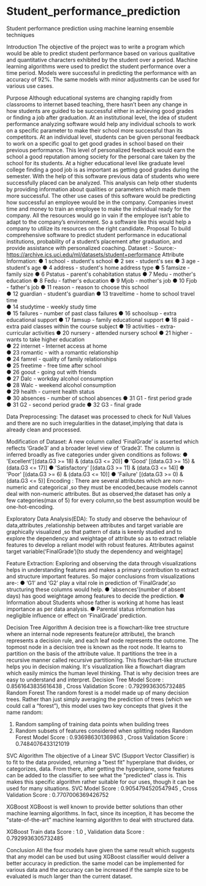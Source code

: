 # Student_performance_prediction
Student performance prediction using machine learning ensemble techniques

Introduction
	 The objective of the project was to write a program which would be able to predict student performance based on various qualitative and quantitative characters exhibited by the student over a period.  Machine learning algorithms were used to predict the student performance over a time period. Models were successful in predicting the performance with an accuracy of 92%. The same models with minor adjustments can be used for various use cases.

Purpose
 	Although educational systems are changing rapidly from classrooms to internet based teaching, there hasn’t been any change in how students are guided to be successful either in achieving good grades or finding a job after graduation. At an institutional level, the idea of student performance analyzing software would help any individual schools to work on a specific parameter to make their school more successful than its competitors. At an individual level, students can be given personal feedback to work on a specific goal to get good grades in school based on their previous performance. This level of personalized feedback would earn the school a good reputation among society for the personal care taken by the school for its students.
	At a higher educational level like graduate level college finding a good job is as important as getting good grades during the semester. With the help of this software previous data of students who were successfully placed can be analyzed. This analysis can help other students by providing information about qualities or parameters which made them more successful. 
	The other use cases of this software would be predicting how successful an employee would be in the company. Companies invest time and money to train an employee to make the individual ready for the company. All the resources would go in vain if the employee isn’t able to adapt to the company’s environment. So a software like this would help a company to utilize its resources on the right candidate.
Proposal
	To build comprehensive software to predict student performance in educational institutions, probability of a student’s placement after graduation, and provide assistance with personalized coaching.
Dataset :-
Source:- https://archive.ics.uci.edu/ml/datasets/student+performance
Attribute Information:
● 1 school - student's school 
● 2 sex - student's sex 
● 3 age - student's age 
● 4 address - student's home address type 
● 5 famsize - family size 
● 6 Pstatus - parent's cohabitation status 
● 7 Medu - mother's education 
● 8 Fedu - father's education 
● 9 Mjob - mother's job 
● 10 Fjob - father's job 
● 11 reason - reason to choose this school  
● 12 guardian - student's guardian 
● 13 traveltime - home to school travel time  
● 14 studytime - weekly study time  
● 15 failures - number of past class failures 
● 16 schoolsup - extra educational support 
● 17 famsup - family educational support 
● 18 paid - extra paid classes within the course subject 
● 19 activities - extra-curricular activities 
● 20 nursery - attended nursery school 
● 21 higher - wants to take higher education  
● 22 internet - Internet access at home  
● 23 romantic - with a romantic relationship  
● 24 famrel - quality of family relationships  
● 25 freetime - free time after school  
● 26 goout - going out with friends  
● 27 Dalc - workday alcohol consumption  
● 28 Walc - weekend alcohol consumption  
● 29 health - current health status  
● 30 absences - number of school absences 
● 31 G1 - first period grade  
● 31 G2 - second period grade
● 32 G3 - final grade  

Data Preprocessing:
 	The dataset was processed to check for  Null Values and there are no such irregularities in the dataset,implying that data is already clean and processed.

Modification of Dataset:
A new column called ‘FinalGrade’ is asserted which reflects ‘Grade3’ and a broader level view of ‘Grade3’.
The column is inferred broadly as five categories under given conditions
as follows:
● 'Excellent'[(data.G3 >= 18) & (data.G3 <= 20)]
● 'Good' [(data.G3 >= 15) & (data.G3 <= 17)]
● 'Satisfactory' [(data.G3 >= 11) & (data.G3 <= 14)]
● 'Poor' [(data.G3 >= 6) & (data.G3 <= 10)]
● 'Failure' [(data.G3 >= 0) & (data.G3 <= 5)]
Encoding :
There are several attributes which are non-numeric and categorical ,so they must be encoded,because models cannot deal with non-numeric attributes. But as observed,the dataset has only a few categories(max of 5) for every column,so the best assumption would be one-hot-encoding.

Exploratory Data Analysis(EDA):
To study and observe the behaviour of data,attributes ,relationship between attributes and target variable are graphically visualized ,so that pattern of data is keenly studied and to explore the dependency and weightage of attribute so as to extract reliable features to develop a reliant model with robust features. Attributes against target variable(‘FinalGrade’)[to study the dependency and weightage]

Feature Extraction:
Exploring and observing the data through visualizations helps in understanding features and makes a primary contribution to extract and structure important features.
So major conclusions from visualizations are-:
● ‘G1’ and ‘G2’ play a vital role in prediction of ‘FinalGrade’,so structuring these columns would help.
● ‘absences’(number of absent days) has good weightage among features to decide the prediction.
● Information about Students whose father is working at home has least importance as per data analysis.
● Parental status information has negligible influence or effect on ‘FinalGrade’ prediction.

Decision Tree Algorithm
A decision tree is a flowchart-like tree structure where an internal node represents feature(or attribute), the branch represents a decision rule, and each leaf node represents the outcome. The topmost node in a decision tree is known as the root node. It learns to partition on the basis of the attribute value. It partitions the tree in a recursive manner called recursive partitioning. This flowchart-like structure helps you in decision making. It's visualization like a flowchart diagram which easily mimics the human level thinking. That is why decision trees are easy to understand and interpret.
Decision Tree Model Score : 0.8561643835616438 , Cross Validation Score : 0.7929936305732485
Random Forest
The random forest is a model made up of many decision trees. Rather than just simply averaging the prediction of trees (which we could call a “forest”), this model uses two key concepts that gives it the name random:
1.	Random sampling of training data points when building trees
2.	Random subsets of features considered when splitting nodes
Random Forest Model Score : 0.936986301369863 , Cross Validation Score : 0.7484076433121019

SVC Algorithm
The objective of a Linear SVC (Support Vector Classifier) is to fit to the data provided, returning a "best fit" hyperplane that divides, or categorizes, data. From there, after getting the hyperplane,  some features can be added to the classifier to see what the "predicted" class is. This makes this specific algorithm rather suitable for our uses, though it can be used for many situations. 
SVC Model Score : 0.9054794520547945 , Cross Validation Score : 0.7707006369426752

XGBoost
XGBoost is well known to provide better solutions than other machine learning algorithms. In fact, since its inception, it has become the "state-of-the-art” machine learning algorithm to deal with structured data.

XGBoost Train data Score : 1.0 , Validation data Score : 0.7929936305732485

Conclusion
	All the four models have given the same result which suggests that any model can be used but using XGBoost classifier would deliver a better accuracy in prediction. the same model can be implemented for various data and the accuracy can be increased if the sample size to be evaluated is much larger than the current dataset.

